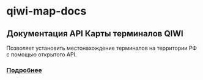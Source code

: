 # qiwi-map-docs 
 
 ## Документация API Карты терминалов QIWI 
 Позволяет установить местонахождение терминалов на территории РФ c помощью открытого API.
 
 ### <a href="https://github.com/QIWI-API/qiwi-map-docs/blob/master/qiwi-map_ru.html.md">Подробнее</a>
